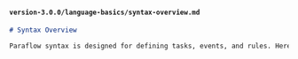 
#### `version-3.0.0/language-basics/syntax-overview.md`

```markdown
# Syntax Overview

Paraflow syntax is designed for defining tasks, events, and rules. Here are some basic constructs:
